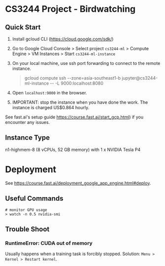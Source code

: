 # CS3244 Project - Birdwatching


## Quick Start
1. Install gcloud CLI (https://cloud.google.com/sdk/)
2. Go to Google Cloud Console > Select project `cs3244-ml` > Compute Engine > VM Instances > Start `cs3244-ml-instance`	
3. On your local machine, use ssh port forwarding to connect to the remote instance.

    > gcloud compute ssh --zone=asia-southeast1-b jupyter@cs3244-ml-instance -- -L 9000:localhost:8080

4. Open `localhost:9000` in the browser.
5. IMPORTANT: stop the instance when you have done the work. The instance is charged US$0.864 hourly.

See fast.ai's setup guide https://course.fast.ai/start_gcp.html) if you encounter any issues.


## Instance Type

n1-highmem-8 (8 vCPUs, 52 GB memory) with 1 x NVIDIA Tesla P4

# Deployment 
See https://course.fast.ai/deployment_google_app_engine.html#deploy.

## Useful Commands
```
# monitor GPU usage
> watch -n 0.5 nvidia-smi

```

## Trouble Shoot
### RuntimeError: CUDA out of memory

Usually happens when a training task is forcibly stopped.
Solution: `Menu > Kernel > Restart kernel`.